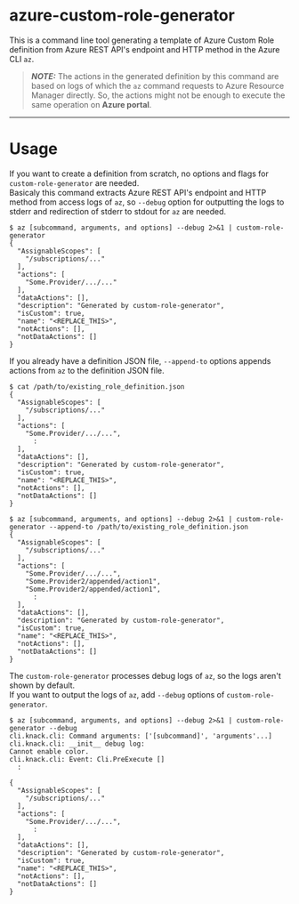 # azure-custom-role-generator
This is a command line tool generating a template of Azure Custom Role definition from Azure REST API's endpoint and HTTP method in the Azure CLI `az`.

> **_NOTE:_** The actions in the generated definition by this command are based on logs of which the `az` command requests to Azure Resource Manager directly. So, the actions might not be enough to execute the same operation on **Azure portal**.

---

# Usage

If you want to create a definition from scratch, no options and flags for `custom-role-generator` are needed.  
Basicaly this command extracts Azure REST API's endpoint and HTTP method from access logs of `az`, so `--debug` option for outputting the logs to stderr and redirection of stderr to stdout for `az` are needed.

```console
$ az [subcommand, arguments, and options] --debug 2>&1 | custom-role-generator
{
  "AssignableScopes": [
    "/subscriptions/..."
  ],
  "actions": [
    "Some.Provider/.../..."
  ],
  "dataActions": [],
  "description": "Generated by custom-role-generator",
  "isCustom": true,
  "name": "<REPLACE_THIS>",
  "notActions": [],
  "notDataActions": []
}
```

If you already have a definition JSON file, `--append-to` options appends actions from `az` to the definition JSON file.

```console
$ cat /path/to/existing_role_definition.json
{
  "AssignableScopes": [
    "/subscriptions/..."
  ],
  "actions": [
    "Some.Provider/.../...",
      :
  ],
  "dataActions": [],
  "description": "Generated by custom-role-generator",
  "isCustom": true,
  "name": "<REPLACE_THIS>",
  "notActions": [],
  "notDataActions": []
}

$ az [subcommand, arguments, and options] --debug 2>&1 | custom-role-generator --append-to /path/to/existing_role_definition.json
{
  "AssignableScopes": [
    "/subscriptions/..."
  ],
  "actions": [
    "Some.Provider/.../...",
    "Some.Provider2/appended/action1",
    "Some.Provider2/appended/action1",
      :
  ],
  "dataActions": [],
  "description": "Generated by custom-role-generator",
  "isCustom": true,
  "name": "<REPLACE_THIS>",
  "notActions": [],
  "notDataActions": []
}
```

The `custom-role-generator` processes debug logs of `az`, so the logs aren't shown by default.  
If you want to output the logs of `az`, add `--debug` options of `custom-role-generator`.

```console
$ az [subcommand, arguments, and options] --debug 2>&1 | custom-role-generator --debug
cli.knack.cli: Command arguments: ['[subcommand]', 'arguments'...]
cli.knack.cli: __init__ debug log:
Cannot enable color.
cli.knack.cli: Event: Cli.PreExecute []
  :

{
  "AssignableScopes": [
    "/subscriptions/..."
  ],
  "actions": [
    "Some.Provider/.../...",
      :
  ],
  "dataActions": [],
  "description": "Generated by custom-role-generator",
  "isCustom": true,
  "name": "<REPLACE_THIS>",
  "notActions": [],
  "notDataActions": []
}
```

